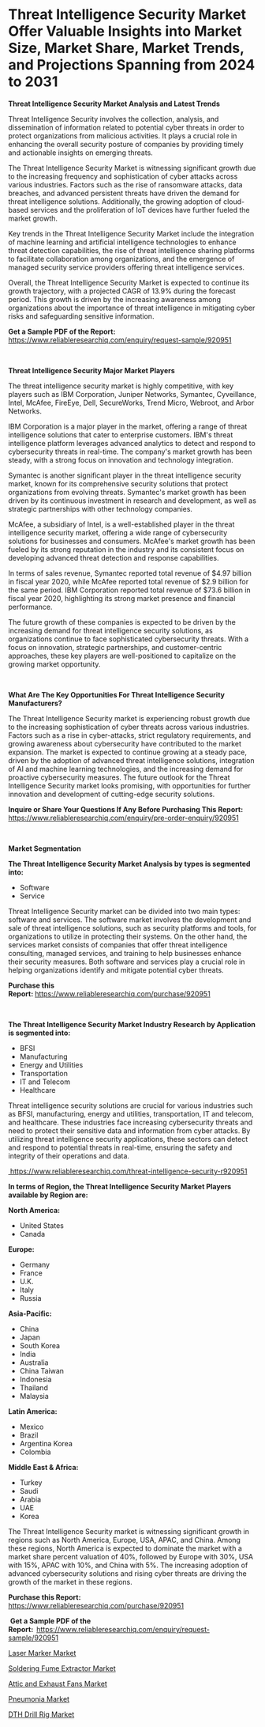 <p><h1>Threat Intelligence Security Market Offer Valuable Insights into Market Size, Market Share, Market Trends, and Projections Spanning from 2024 to 2031</h1></p><p><strong>Threat Intelligence Security Market Analysis and Latest Trends</strong></p>
<p><p>Threat Intelligence Security involves the collection, analysis, and dissemination of information related to potential cyber threats in order to protect organizations from malicious activities. It plays a crucial role in enhancing the overall security posture of companies by providing timely and actionable insights on emerging threats.</p><p>The Threat Intelligence Security Market is witnessing significant growth due to the increasing frequency and sophistication of cyber attacks across various industries. Factors such as the rise of ransomware attacks, data breaches, and advanced persistent threats have driven the demand for threat intelligence solutions. Additionally, the growing adoption of cloud-based services and the proliferation of IoT devices have further fueled the market growth.</p><p>Key trends in the Threat Intelligence Security Market include the integration of machine learning and artificial intelligence technologies to enhance threat detection capabilities, the rise of threat intelligence sharing platforms to facilitate collaboration among organizations, and the emergence of managed security service providers offering threat intelligence services.</p><p>Overall, the Threat Intelligence Security Market is expected to continue its growth trajectory, with a projected CAGR of 13.9% during the forecast period. This growth is driven by the increasing awareness among organizations about the importance of threat intelligence in mitigating cyber risks and safeguarding sensitive information.</p></p>
<p><strong>Get a Sample PDF of the Report:&nbsp;</strong> <a href="https://www.reliableresearchiq.com/enquiry/request-sample/920951">https://www.reliableresearchiq.com/enquiry/request-sample/920951</a></p>
<p>&nbsp;</p>
<p><strong>Threat Intelligence Security Major Market Players</strong></p>
<p><p>The threat intelligence security market is highly competitive, with key players such as IBM Corporation, Juniper Networks, Symantec, Cyveillance, Intel, McAfee, FireEye, Dell, SecureWorks, Trend Micro, Webroot, and Arbor Networks.</p><p>IBM Corporation is a major player in the market, offering a range of threat intelligence solutions that cater to enterprise customers. IBM's threat intelligence platform leverages advanced analytics to detect and respond to cybersecurity threats in real-time. The company's market growth has been steady, with a strong focus on innovation and technology integration.</p><p>Symantec is another significant player in the threat intelligence security market, known for its comprehensive security solutions that protect organizations from evolving threats. Symantec's market growth has been driven by its continuous investment in research and development, as well as strategic partnerships with other technology companies.</p><p>McAfee, a subsidiary of Intel, is a well-established player in the threat intelligence security market, offering a wide range of cybersecurity solutions for businesses and consumers. McAfee's market growth has been fueled by its strong reputation in the industry and its consistent focus on developing advanced threat detection and response capabilities.</p><p>In terms of sales revenue, Symantec reported total revenue of $4.97 billion in fiscal year 2020, while McAfee reported total revenue of $2.9 billion for the same period. IBM Corporation reported total revenue of $73.6 billion in fiscal year 2020, highlighting its strong market presence and financial performance.</p><p>The future growth of these companies is expected to be driven by the increasing demand for threat intelligence security solutions, as organizations continue to face sophisticated cybersecurity threats. With a focus on innovation, strategic partnerships, and customer-centric approaches, these key players are well-positioned to capitalize on the growing market opportunity.</p></p>
<p>&nbsp;</p>
<p><strong>What Are The Key Opportunities For Threat Intelligence Security Manufacturers?</strong></p>
<p><p>The Threat Intelligence Security market is experiencing robust growth due to the increasing sophistication of cyber threats across various industries. Factors such as a rise in cyber-attacks, strict regulatory requirements, and growing awareness about cybersecurity have contributed to the market expansion. The market is expected to continue growing at a steady pace, driven by the adoption of advanced threat intelligence solutions, integration of AI and machine learning technologies, and the increasing demand for proactive cybersecurity measures. The future outlook for the Threat Intelligence Security market looks promising, with opportunities for further innovation and development of cutting-edge security solutions.</p></p>
<p><strong>Inquire or Share Your Questions If Any Before Purchasing This Report:</strong> <a href="https://www.reliableresearchiq.com/enquiry/pre-order-enquiry/920951">https://www.reliableresearchiq.com/enquiry/pre-order-enquiry/920951</a></p>
<p>&nbsp;</p>
<p><strong>Market Segmentation</strong></p>
<p><strong>The Threat Intelligence Security Market Analysis by types is segmented into:</strong></p>
<p><ul><li>Software</li><li>Service</li></ul></p>
<p><p>Threat Intelligence Security market can be divided into two main types: software and services. The software market involves the development and sale of threat intelligence solutions, such as security platforms and tools, for organizations to utilize in protecting their systems. On the other hand, the services market consists of companies that offer threat intelligence consulting, managed services, and training to help businesses enhance their security measures. Both software and services play a crucial role in helping organizations identify and mitigate potential cyber threats.</p></p>
<p><strong>Purchase this Report:&nbsp;</strong><a href="https://www.reliableresearchiq.com/purchase/920951">https://www.reliableresearchiq.com/purchase/920951</a></p>
<p>&nbsp;</p>
<p><strong>The Threat Intelligence Security Market Industry Research by Application is segmented into:</strong></p>
<p><ul><li>BFSI</li><li>Manufacturing</li><li>Energy and Utilities</li><li>Transportation</li><li>IT and Telecom</li><li>Healthcare</li></ul></p>
<p><p>Threat intelligence security solutions are crucial for various industries such as BFSI, manufacturing, energy and utilities, transportation, IT and telecom, and healthcare. These industries face increasing cybersecurity threats and need to protect their sensitive data and information from cyber attacks. By utilizing threat intelligence security applications, these sectors can detect and respond to potential threats in real-time, ensuring the safety and integrity of their operations and data.</p></p>
<p><a href="https://www.reliableresearchiq.com/threat-intelligence-security-r920951">&nbsp;https://www.reliableresearchiq.com/threat-intelligence-security-r920951</a></p>
<p><strong>In terms of Region, the Threat Intelligence Security Market Players available by Region are:</strong></p>
<p>
    <p> <strong> North America: </strong>
        <ul>
            <li>United States</li>
            <li>Canada</li>
        </ul>
        </p> 
    <p> <strong> Europe: </strong>
        <ul>
            <li>Germany</li>
            <li>France</li>
            <li>U.K.</li>
            <li>Italy</li>
            <li>Russia</li>
        </ul>
        </p> 
    <p> <strong> Asia-Pacific: </strong>
        <ul>
            <li>China</li>
            <li>Japan</li>
            <li>South Korea</li>
            <li>India</li>
            <li>Australia</li>
            <li>China Taiwan</li>
            <li>Indonesia</li>
            <li>Thailand</li>
            <li>Malaysia</li>
        </ul>
        </p> 
    <p> <strong> Latin America: </strong>
        <ul>
            <li>Mexico</li>
            <li>Brazil</li>
            <li>Argentina Korea</li>
            <li>Colombia</li>
        </ul>
        </p> 
    <p> <strong> Middle East & Africa: </strong>
        <ul>
            <li>Turkey</li>
            <li>Saudi</li>
            <li>Arabia</li>
            <li>UAE</li>
            <li>Korea</li>
        </ul>
    </p>
    </p>
<p><p>The Threat Intelligence Security market is witnessing significant growth in regions such as North America, Europe, USA, APAC, and China. Among these regions, North America is expected to dominate the market with a market share percent valuation of 40%, followed by Europe with 30%, USA with 15%, APAC with 10%, and China with 5%. The increasing adoption of advanced cybersecurity solutions and rising cyber threats are driving the growth of the market in these regions.</p></p>
<p><strong>Purchase this Report: </strong><a href="https://www.reliableresearchiq.com/purchase/920951">https://www.reliableresearchiq.com/purchase/920951</a></p>
<p>&nbsp;<strong>Get a Sample PDF of the Report:&nbsp;&nbsp;</strong><a href="https://www.reliableresearchiq.com/enquiry/request-sample/920951">https://www.reliableresearchiq.com/enquiry/request-sample/920951</a></p>
<p><strong></strong></p>
<p><p><a href="https://medium.com/@lottierunte68/laser-marker-market-industry-trends-and-forecast-for-period-from-2024-to-2031-9de4baf640e2">Laser Marker Market</a></p><p><a href="https://medium.com/@codystark63/soldering-fume-extractor-market-size-share-trends-analysis-report-by-product-6cf0900185a8">Soldering Fume Extractor Market</a></p><p><a href="https://github.com/nusratjahan12006/Market-Research-Report-List-2/blob/main/attic-and-exhaust-fans-market.md">Attic and Exhaust Fans Market</a></p><p><a href="https://github.com/VincentButlerjXXf/Market-Research-Report-List-1/blob/main/pneumonia-market.md">Pneumonia Market</a></p><p><a href="https://medium.com/@presleybode/strategic-insights-into-global-dth-drill-rig-market-trends-2024-2031-covered-in-190-pages-1bdfae420e62">DTH Drill Rig Market</a></p></p>